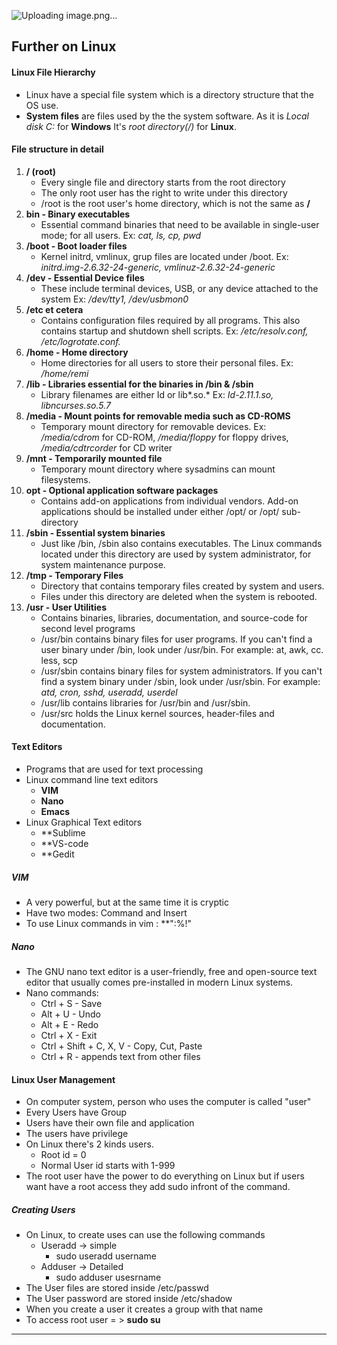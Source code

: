 ![Uploading image.png…]()
## Further on Linux
#### Linux File Hierarchy
- Linux have a special file system which is a directory structure that the OS use.
- **System files** are files used by the the system software. As it is *Local disk C:* for **Windows** It's *root directory(/)* for **Linux**.
#### File structure in detail
1. **/ (root)**
	- Every single file and directory starts from the root directory
	- The only root user has the right to write under this directory
	- /root is the root user's home directory, which is not the same as **/**
2. **bin - Binary executables**
	- Essential command binaries that need to be available in single-user mode; for all users. Ex: *cat, ls, cp, pwd*
3. **/boot - Boot loader files**
	- Kernel initrd, vmlinux, grup files are located under /boot.
			Ex: *initrd.img-2.6.32-24-generic, vmlinuz-2.6.32-24-generic*
4. **/dev - Essential Device files**
	- These include terminal devices, USB, or any device attached to the system
			Ex: */dev/tty1, /dev/usbmon0*
5. **/etc et cetera**
	- Contains configuration files required by all programs. This also contains startup and shutdown shell scripts.
			Ex: */etc/resolv.conf, /etc/logrotate.conf.*
6. **/home - Home directory**
	- Home directories for all users to store their personal files.
			Ex: */home/remi*
7. **/lib - Libraries essential for the binaries in /bin & /sbin**
	- Library filenames are either Id or lib*.so.*
			Ex: *Id-2.11.1.so, libncurses.so.5.7*
8. **/media - Mount points for removable media such as CD-ROMS**
	- Temporary mount directory for removable devices.
			Ex: */media/cdrom* for CD-ROM, */media/floppy* for floppy drives, */media/cdtrcorder* for CD writer
9. **/mnt - Temporarily mounted file**
	- Temporary mount directory where sysadmins can mount filesystems.
10. **opt - Optional application software packages**
	- Contains add-on applications from individual vendors. Add-on applications should be installed under either /opt/ or /opt/ sub-directory
11. **/sbin - Essential system binaries**
	- Just like /bin, /sbin also contains executables. The Linux commands located under this directory are used by system administrator, for system maintenance purpose.
12. **/tmp - Temporary Files**
	- Directory that contains temporary files created by system and users.
	- Files under this directory are deleted when the system is rebooted.
13. **/usr - User Utilities**
	- Contains binaries, libraries, documentation, and source-code for second level programs
	- /usr/bin contains binary files for user programs. If you can't find a user binary under /bin, look under /usr/bin. For example: at, awk, cc. less, scp
	- /usr/sbin contains binary files for system administrators. If you can't find a system binary under /sbin, look under /usr/sbin. For example: *atd, cron, sshd, useradd, userdel*
	- /usr/lib contains libraries for /usr/bin and /usr/sbin.
	- /usr/src holds the Linux kernel sources, header-files and documentation.
#### Text Editors
- Programs that are used for text processing
- Linux command line text editors
	- **VIM**
	- **Nano**
	- **Emacs**
- Linux Graphical Text editors
	- **Sublime
	- **VS-code
	- **Gedit
##### VIM
- A very powerful, but at the same time it is cryptic
- Have two modes: Command and Insert
- To use Linux commands in vim : **":%!"
##### Nano
- The GNU nano text editor is a user-friendly, free and open-source text editor that usually comes pre-installed in modern Linux systems.
- Nano commands:
	- Ctrl + S - Save
	- Alt + U - Undo
	- Alt + E - Redo
	- Ctrl + X - Exit
	- Ctrl + Shift + C, X, V - Copy, Cut, Paste
	- Ctrl + R - appends text from other files
#### Linux User Management
- On computer system, person who uses the computer is called "user"
- Every Users have Group
- Users have their own file and application
- The users have privilege
- On Linux there's 2 kinds users.
	- Root id = 0
	- Normal User id starts with 1-999
- The root user have the power to do everything on Linux but if users want have a root access they add sudo infront of the command.
##### Creating Users
- On Linux, to create uses can use the following commands
	- Useradd -> simple
		- sudo useradd username
	- Adduser -> Detailed
		- sudo adduser usesrname
- The User files are stored inside /etc/passwd
- The User password are stored inside /etc/shadow
- When you create a user it creates a group with that name
- To access root user = > **sudo su**
----
